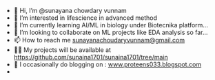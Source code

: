 - 👋 Hi, I’m @sunayana chowdary vunnam
- 👀 I’m interested in lifescience in advanced method
- 🌱 I’m currently learning AI/ML in biology under Biotecnika platform...
- 💞️ I’m looking to collaborate on ML projects like EDA analysis so far...
- 📫 How to reach me sunayanachoudaryvunnam@gmail.com
- 👨‍💻 My projects will be available at https://github.com/sunaina1701/sunaina1701/tree/main
- 📝 I occasionally do blogging on : www.proteens033.blogspot.com
- 

<!---
sunaina1701/sunaina1701 is a ✨ special ✨ repository because its `README.md` (this file) appears on your GitHub profile.
You can click the Preview link to take a look at your changes.
--->
